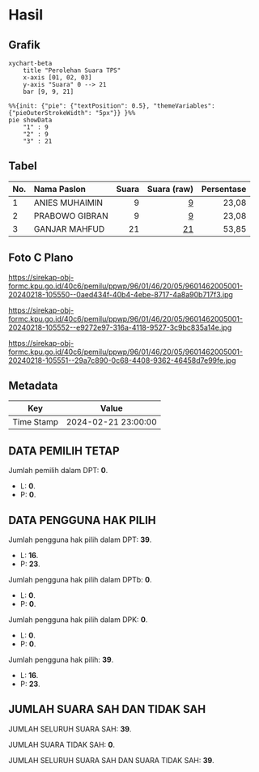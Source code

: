 # Hasil

## Grafik

```mermaid
xychart-beta
    title "Perolehan Suara TPS"
    x-axis [01, 02, 03]
    y-axis "Suara" 0 --> 21
    bar [9, 9, 21]
```

```mermaid
%%{init: {"pie": {"textPosition": 0.5}, "themeVariables": {"pieOuterStrokeWidth": "5px"}} }%%
pie showData
    "1" : 9
    "2" : 9
    "3" : 21
```

## Tabel

| No. | Nama Paslon    | Suara | Suara (raw) | Persentase |
|:--- |:-------------- | -----:| -----------:| ----------:|
| 1   | ANIES MUHAIMIN | 9     | [9][p-1]    | 23,08      |
| 2   | PRABOWO GIBRAN | 9     | [9][p-2]    | 23,08      |
| 3   | GANJAR MAHFUD  | 21    | [21][p-3]   | 53,85      |


[p-1]: https://github.com/gigit-pemilu/pemilu-2024-96-papua-barat-daya/blob/main/pilpres/hitung-suara/sub/96-papua-barat-daya/sub/01-sorong/sub/46-sunook/sub/2005-suus/sub/001-tps/sub/paslon-1.txt
[p-2]: https://github.com/gigit-pemilu/pemilu-2024-96-papua-barat-daya/blob/main/pilpres/hitung-suara/sub/96-papua-barat-daya/sub/01-sorong/sub/46-sunook/sub/2005-suus/sub/001-tps/sub/paslon-2.txt
[p-3]: https://github.com/gigit-pemilu/pemilu-2024-96-papua-barat-daya/blob/main/pilpres/hitung-suara/sub/96-papua-barat-daya/sub/01-sorong/sub/46-sunook/sub/2005-suus/sub/001-tps/sub/paslon-3.txt

## Foto C Plano

https://sirekap-obj-formc.kpu.go.id/40c6/pemilu/ppwp/96/01/46/20/05/9601462005001-20240218-105550--0aed434f-40b4-4ebe-8717-4a8a90b717f3.jpg

https://sirekap-obj-formc.kpu.go.id/40c6/pemilu/ppwp/96/01/46/20/05/9601462005001-20240218-105552--e9272e97-316a-4118-9527-3c9bc835a14e.jpg

https://sirekap-obj-formc.kpu.go.id/40c6/pemilu/ppwp/96/01/46/20/05/9601462005001-20240218-105551--29a7c890-0c68-4408-9362-46458d7e99fe.jpg


## Metadata

| Key        | Value               |
| ---------- | ------------------- |
| Time Stamp | 2024-02-21 23:00:00 |


## DATA PEMILIH TETAP

Jumlah pemilih dalam DPT: **0**.
 * L: **0**.
 * P: **0**.

## DATA PENGGUNA HAK PILIH

Jumlah pengguna hak pilih dalam DPT: **39**.
 * L: **16**.
 * P: **23**.

Jumlah pengguna hak pilih dalam DPTb: **0**.
 * L: **0**.
 * P: **0**.

Jumlah pengguna hak pilih dalam DPK: **0**.
 * L: **0**.
 * P: **0**.

Jumlah pengguna hak pilih: **39**.
 * L: **16**.
 * P: **23**.

## JUMLAH SUARA SAH DAN TIDAK SAH

JUMLAH SELURUH SUARA SAH: **39**.

JUMLAH SUARA TIDAK SAH: **0**.

JUMLAH SELURUH SUARA SAH DAN SUARA TIDAK SAH: **39**.


